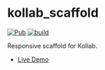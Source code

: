 # kollab_scaffold

[![Pub](https://img.shields.io/pub/v/kollab_scaffold.svg)](https://pub.dev/packages/kollab_scaffold)
[![build](https://github.com/bitmio-labs/kollab_scaffold/workflows/Test/badge.svg)](https://github.com/bitmio-labs/kollab_scaffold/actions)

Responsive scaffold for Kollab.

- [Live Demo](https://bitmio-labs.github.io/kollab_scaffold)